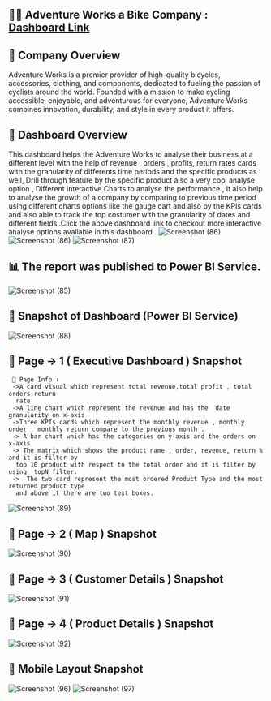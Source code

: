 ## 🚴‍♂️ Adventure Works a Bike Company  : [Dashboard Link](https://app.powerbi.com/links/tPx_cQ7V9d?ctid=edc5c3bf-4ab5-4697-84fa-41b44eb08b5e&pbi_source=linkShare)

## 📝 Company Overview

Adventure Works is a premier provider of high-quality bicycles, accessories, clothing, and components, dedicated to fueling the passion of cyclists around the world. Founded with a mission to make cycling accessible, enjoyable, and adventurous for everyone, Adventure Works combines innovation, durability, and style in every product it offers.


## 📝 Dashboard Overview  

This dashboard helps the Adventure Works to  analyse their business at a different level with the help of revenue , orders , profits, return rates cards with the granularity of  differents time periods and the specific products as well, Drill through feature  by the specific product also a very cool analyse option , Different interactive Charts to analyse the  performance , It also help to analyse the growth of a company by comparing to previous time  period using different charts options like the gauge cart and also by the KPIs cards and also able to track the top costumer with the  granularity of dates and different fields .Click the above  dashboard link to checkout  more interactive analyse options available  in this dashboard .
![Screenshot (86)](https://github.com/user-attachments/assets/0f4ef54d-8558-4378-8ea0-42dd62d3ae05)   ![Screenshot (86)](https://github.com/user-attachments/assets/a4033ca1-f684-4bcf-a36d-8a8bbffec83d)
![Screenshot (87)](https://github.com/user-attachments/assets/3ba3ed25-1508-4dd9-94a3-990bf9dced2d)

##  📊 The report was  published to Power BI Service.

![Screenshot (85)](https://github.com/user-attachments/assets/a6e86e08-7621-4185-ae5f-02bf66309d4e)

##  📸 Snapshot of Dashboard (Power BI Service)
![Screenshot (88)](https://github.com/user-attachments/assets/ed88ac3a-97e8-485d-b712-26371fc89f7f)

##  📸 Page -> 1 ( Executive Dashboard ) Snapshot 
     🧾 Page Info ↓
     ->A card visual which represent total revenue,total profit , total orders,return 
      rate
     ->A line chart which represent the revenue and has the  date granularity on x-axis 
     ->Three KPIs cards which represent the monthly revenue , monthly order , monthly return compare to the previous month .
     -> A bar chart which has the categories on y-axis and the orders on x-axis
     -> The matrix which shows the product name , order, revenue, return % and it is filter by 
      top 10 product with respect to the total order and it is filter by using  topN filter. 
     ->  The two card represent the most ordered Product Type and the most returned product type 
      and above it there are two text boxes.
      
![Screenshot (89)](https://github.com/user-attachments/assets/6bc0e022-bcff-413e-a080-f0d119ed10be)
## 📸 Page -> 2 ( Map ) Snapshot 
![Screenshot (90)](https://github.com/user-attachments/assets/59280d39-f060-46e7-ab15-01012fb02e33)
## 📸 Page -> 3 ( Customer Details ) Snapshot
![Screenshot (91)](https://github.com/user-attachments/assets/3ff30dcf-e060-4d86-8a6e-bec6d5d9d0f2)
## 📸 Page -> 4 ( Product Details ) Snapshot 
![Screenshot (92)](https://github.com/user-attachments/assets/c49da0cb-6ae5-4e04-b345-60d786f08d34)

## 📱 Mobile Layout Snapshot
![Screenshot (96)](https://github.com/user-attachments/assets/b0637119-49f5-4686-ae22-6db16d4a97f5)
![Screenshot (97)](https://github.com/user-attachments/assets/a19cbb22-eaf9-4eef-8c06-0640f1083cab)





